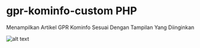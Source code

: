 # gpr-kominfo-custom PHP
Menampilkan Artikel GPR Kominfo Sesuai Dengan Tampilan Yang Diinginkan

![alt text](https://i.imgur.com/X8YzcAo.jpg)
